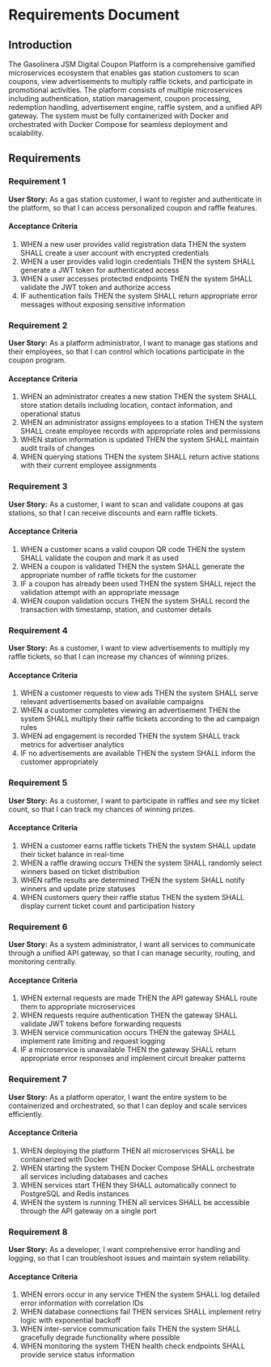 # Requirements Document

## Introduction

The Gasolinera JSM Digital Coupon Platform is a comprehensive gamified microservices ecosystem that enables gas station customers to scan coupons, view advertisements to multiply raffle tickets, and participate in promotional activities. The platform consists of multiple microservices including authentication, station management, coupon processing, redemption handling, advertisement engine, raffle system, and a unified API gateway. The system must be fully containerized with Docker and orchestrated with Docker Compose for seamless deployment and scalability.

## Requirements

### Requirement 1

**User Story:** As a gas station customer, I want to register and authenticate in the platform, so that I can access personalized coupon and raffle features.

#### Acceptance Criteria

1. WHEN a new user provides valid registration data THEN the system SHALL create a user account with encrypted credentials
2. WHEN a user provides valid login credentials THEN the system SHALL generate a JWT token for authenticated access
3. WHEN a user accesses protected endpoints THEN the system SHALL validate the JWT token and authorize access
4. IF authentication fails THEN the system SHALL return appropriate error messages without exposing sensitive information

### Requirement 2

**User Story:** As a platform administrator, I want to manage gas stations and their employees, so that I can control which locations participate in the coupon program.

#### Acceptance Criteria

1. WHEN an administrator creates a new station THEN the system SHALL store station details including location, contact information, and operational status
2. WHEN an administrator assigns employees to a station THEN the system SHALL create employee records with appropriate roles and permissions
3. WHEN station information is updated THEN the system SHALL maintain audit trails of changes
4. WHEN querying stations THEN the system SHALL return active stations with their current employee assignments

### Requirement 3

**User Story:** As a customer, I want to scan and validate coupons at gas stations, so that I can receive discounts and earn raffle tickets.

#### Acceptance Criteria

1. WHEN a customer scans a valid coupon QR code THEN the system SHALL validate the coupon and mark it as used
2. WHEN a coupon is validated THEN the system SHALL generate the appropriate number of raffle tickets for the customer
3. IF a coupon has already been used THEN the system SHALL reject the validation attempt with an appropriate message
4. WHEN coupon validation occurs THEN the system SHALL record the transaction with timestamp, station, and customer details

### Requirement 4

**User Story:** As a customer, I want to view advertisements to multiply my raffle tickets, so that I can increase my chances of winning prizes.

#### Acceptance Criteria

1. WHEN a customer requests to view ads THEN the system SHALL serve relevant advertisements based on available campaigns
2. WHEN a customer completes viewing an advertisement THEN the system SHALL multiply their raffle tickets according to the ad campaign rules
3. WHEN ad engagement is recorded THEN the system SHALL track metrics for advertiser analytics
4. IF no advertisements are available THEN the system SHALL inform the customer appropriately

### Requirement 5

**User Story:** As a customer, I want to participate in raffles and see my ticket count, so that I can track my chances of winning prizes.

#### Acceptance Criteria

1. WHEN a customer earns raffle tickets THEN the system SHALL update their ticket balance in real-time
2. WHEN a raffle drawing occurs THEN the system SHALL randomly select winners based on ticket distribution
3. WHEN raffle results are determined THEN the system SHALL notify winners and update prize statuses
4. WHEN customers query their raffle status THEN the system SHALL display current ticket count and participation history

### Requirement 6

**User Story:** As a system administrator, I want all services to communicate through a unified API gateway, so that I can manage security, routing, and monitoring centrally.

#### Acceptance Criteria

1. WHEN external requests are made THEN the API gateway SHALL route them to appropriate microservices
2. WHEN requests require authentication THEN the gateway SHALL validate JWT tokens before forwarding requests
3. WHEN service communication occurs THEN the gateway SHALL implement rate limiting and request logging
4. IF a microservice is unavailable THEN the gateway SHALL return appropriate error responses and implement circuit breaker patterns

### Requirement 7

**User Story:** As a platform operator, I want the entire system to be containerized and orchestrated, so that I can deploy and scale services efficiently.

#### Acceptance Criteria

1. WHEN deploying the platform THEN all microservices SHALL be containerized with Docker
2. WHEN starting the system THEN Docker Compose SHALL orchestrate all services including databases and caches
3. WHEN services start THEN they SHALL automatically connect to PostgreSQL and Redis instances
4. WHEN the system is running THEN all services SHALL be accessible through the API gateway on a single port

### Requirement 8

**User Story:** As a developer, I want comprehensive error handling and logging, so that I can troubleshoot issues and maintain system reliability.

#### Acceptance Criteria

1. WHEN errors occur in any service THEN the system SHALL log detailed error information with correlation IDs
2. WHEN database connections fail THEN services SHALL implement retry logic with exponential backoff
3. WHEN inter-service communication fails THEN the system SHALL gracefully degrade functionality where possible
4. WHEN monitoring the system THEN health check endpoints SHALL provide service status information